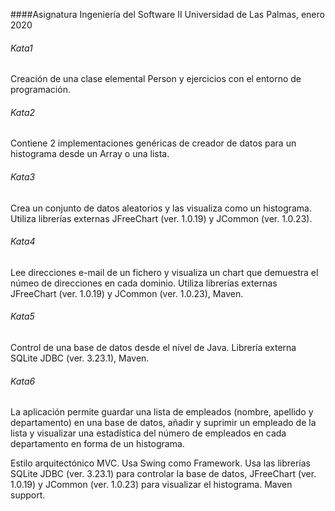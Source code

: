 ####Asignatura Ingeniería del Software II
Universidad de Las Palmas, enero 2020
###### Kata1
Creación de una clase elemental Person y ejercicios con el entorno de programación. 
###### Kata2
Contiene 2 implementaciones genéricas de creador de datos para un histograma desde un Array o una lista.
###### Kata3
Crea un conjunto de datos aleatorios y las visualiza como un histograma. Utiliza librerías externas JFreeChart (ver. 1.0.19) y JCommon (ver. 1.0.23).    
###### Kata4
Lee direcciones e-mail de un fichero y visualiza un chart que demuestra el númeo de direcciones en cada dominio. Utiliza librerías externas JFreeChart (ver. 1.0.19) y JCommon (ver. 1.0.23), Maven.    
###### Kata5
Control de una base de datos desde el nível de Java. Librería externa SQLite JDBC (ver. 3.23.1), Maven.
###### Kata6
La aplicación permite guardar una lista de empleados (nombre, apellido y departamento) en una base de datos, añadir y suprimir un empleado de la lista y visualizar una estadística del número de empleados en cada departamento en forma de un histograma.

Estilo arquitectónico MVC. Usa Swing como Framework. Usa las librerías SQLite JDBC (ver. 3.23.1) para controlar la base de datos, JFreeChart (ver. 1.0.19) y JCommon (ver. 1.0.23) para visualizar el histograma. Maven support.
